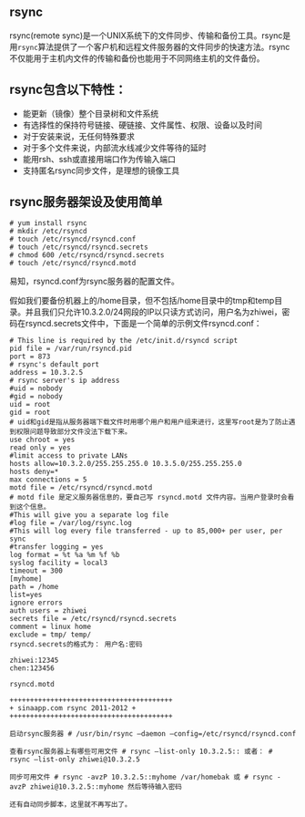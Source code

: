 ## rsync

rsync(remote sync)是一个UNIX系统下的文件同步、传输和备份工具。rsync是用`rsync`算法提供了一个客户机和远程文件服务器的文件同步的快速方法。rsync不仅能用于主机内文件的传输和备份也能用于不同网络主机的文件备份。

## rsync包含以下特性：

* 能更新（镜像）整个目录树和文件系统
* 有选择性的保持符号链接、硬链接、文件属性、权限、设备以及时间
* 对于安装来说，无任何特殊要求
* 对于多个文件来说，内部流水线减少文件等待的延时
* 能用rsh、ssh或直接用端口作为传输入端口
* 支持匿名rsync同步文件，是理想的镜像工具

## rsync服务器架设及使用简单

```
# yum install rsync
# mkdir /etc/rsyncd
# touch /etc/rsyncd/rsyncd.conf
# touch /etc/rsyncd/rsyncd.secrets
# chmod 600 /etc/rsyncd/rsyncd.secrets
# touch /etc/rsyncd/rsyncd.motd
```

易知，rsyncd.conf为rsync服务器的配置文件。

假如我们要备份机器上的/home目录，但不包括/home目录中的tmp和temp目录。并且我们只允许10.3.2.0/24网段的IP以只读方式访问，用户名为zhiwei，密码在rsyncd.secrets文件中，下面是一个简单的示例文件rsyncd.conf：

```
# This line is required by the /etc/init.d/rsyncd script
pid file = /var/run/rsyncd.pid
port = 873
# rsync's default port
address = 10.3.2.5
# rsync server's ip address
#uid = nobody
#gid = nobody
uid = root
gid = root
# uid和gid是指从服务器端下载文件时用哪个用户和用户组来进行，这里写root是为了防止遇到权限问题导致部分文件没法下载下来。
use chroot = yes
read only = yes
#limit access to private LANs
hosts allow=10.3.2.0/255.255.255.0 10.3.5.0/255.255.255.0
hosts deny=*
max connections = 5
motd file = /etc/rsyncd/rsyncd.motd
# motd file 是定义服务器信息的，要自己写 rsyncd.motd 文件内容。当用户登录时会看到这个信息。
#This will give you a separate log file
#log file = /var/log/rsync.log
#This will log every file transferred - up to 85,000+ per user, per sync
#transfer logging = yes
log format = %t %a %m %f %b
syslog facility = local3
timeout = 300
[myhome]
path = /home
list=yes
ignore errors
auth users = zhiwei
secrets file = /etc/rsyncd/rsyncd.secrets
comment = linux home
exclude = tmp/ temp/
rsyncd.secrets的格式为： 用户名:密码

zhiwei:12345
chen:123456

rsyncd.motd

++++++++++++++++++++++++++++++++++++++++
+ sinaapp.com rsync 2011-2012 +
++++++++++++++++++++++++++++++++++++++++

启动rsync服务器 # /usr/bin/rsync –daemon –config=/etc/rsyncd/rsyncd.conf

查看rsync服务器上有哪些可用文件 # rsync –list-only 10.3.2.5:: 或者： # rsync –list-only zhiwei@10.3.2.5

同步可用文件 # rsync -avzP 10.3.2.5::myhome /var/homebak 或 # rsync -avzP zhiwei@10.3.2.5::myhome 然后等待输入密码

还有自动同步脚本，这里就不再写出了。
```
